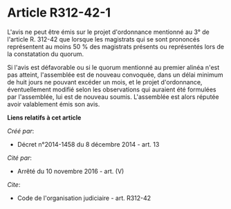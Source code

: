 # Article R312-42-1

L'avis ne peut être émis sur le projet d'ordonnance mentionné au 3° de l'article R. 312-42 que lorsque les magistrats qui se
sont prononcés représentent au moins 50 % des magistrats présents ou représentés lors de la constatation du quorum.

Si l'avis est défavorable ou si le quorum mentionné au premier alinéa n'est pas atteint, l'assemblée est de nouveau
convoquée, dans un délai minimum de huit jours ne pouvant excéder un mois, et le projet d'ordonnance, éventuellement modifié
selon les observations qui auraient été formulées par l'assemblée, lui est de nouveau soumis. L'assemblée est alors réputée
avoir valablement émis son avis.

**Liens relatifs à cet article**

_Créé par_:

  - Décret n°2014-1458 du 8 décembre 2014 - art. 13

_Cité par_:

  - Arrêté du 10 novembre 2016 - art. (V)

_Cite_:

  - Code de l'organisation judiciaire - art. R312-42

